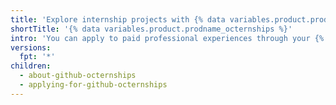 ```yaml
---
title: 'Explore internship projects with {% data variables.product.prodname_octernships %}'
shortTitle: '{% data variables.product.prodname_octernships %}'
intro: 'You can apply to paid professional experiences through your {% data variables.product.prodname_dotcom %} account and {% data variables.product.prodname_global_campus %}.'
versions:
  fpt: '*'
children:
  - about-github-octernships
  - applying-for-github-octernships
---
```

